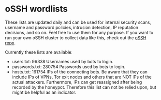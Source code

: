# oSSH wordlists
These lists are updated daily and can be used for internal security scans, username and password policies, intrusion detection, IP reputation decisions, and so on. Feel free to use them for any purpose. If you want to run your own oSSH cluster to collect data like this, check out the [oSSH repo](https://github.com/toxyl/ossh).  

Currently these lists are available:  
- users.txt: 96338                                                                                                                                                                                                                                                                                                                                                                                                                                                                                                                   Usernames used by bots to login. 
- passwords.txt: 280754                                                                                                                                                                                                                                                                                                                                                                                                                                                                                                                   Passwords used by bots to login. 
- hosts.txt: 161754                                                                                                                                                                                                                                                                                                                                                                                                                                                                                                                   IPs of the connecting bots. Be aware that they can include IPs of VPNs, Tor exit nodes and others that are NOT IPs of the actual attackers. Furthermore, IPs can get reassigned after being recorded by the honeypot. Therefore this list can not be relied upon, but might be helpful as an indicator.
